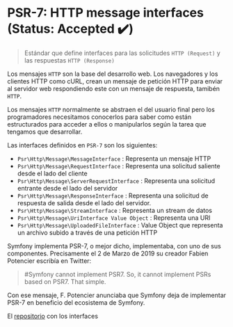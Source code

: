 # PSR-7: HTTP message interfaces (Status: Accepted ✔️)

> Estándar que define interfaces para las solicitudes `HTTP (Request)` y las respuestas `HTTP (Response)`


Los mensajes `HTTP` son la base del desarrollo web. Los navegadores y los clientes HTTP como cURL, crean un mensaje de petición HTTP para enviar al servidor web respondiendo este con un mensaje de respuesta, tamibén `HTTP`.

Los mensajes `HTTP` normalmente se abstraen el del usuario final pero los programadores necesitamos conocerlos para saber como están estructurados para acceder a ellos o manipularlos según la tarea que tengamos que desarrollar.

Las interfaces definidos en `PSR-7` son los siguientes:

- `Psr\Http\Message\MessageInterface` : Representa un mensaje HTTP
- `Psr\Http\Message\RequestInterface` : Representa una solicitud saliente desde el lado del cliente
- `Psr\Http\Message\ServerRequestInterface` : Representa una solicitud entrante desde el lado del servidor
- `Psr\Http\Message\ResponseInterface` : Representa una solicitud de respuesta de salida desde el lado del servidor.
- `Psr\Http\Message\StreamInterface` : Representa un stream de datos
- `Psr\Http\Message\UriInterface Value Object` : Representa una URI
- `Psr\Http\Message\UploadedFileInterface` : Value Object que representa un archivo subido a través de una petición HTTP

Symfony implementa PSR-7, o mejor dicho, implementaba, con uno de sus componentes. Precisamente el 2 de Marzo de 2019 su creador Fabien Potencier escribía en Twitter:

> #Symfony cannot implement PSR7. So, it cannot implement PSRs based on PSR7. That simple.

Con ese mensaje, F. Potencier anunciaba que Symfony deja de implementar PSR-7 en beneficio del ecosistema de Symfony.

El [repositorio](https://github.com/php-fig/http-message) con los interfaces 
